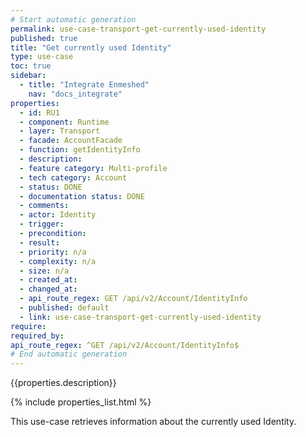 ```yaml
---
# Start automatic generation
permalink: use-case-transport-get-currently-used-identity
published: true
title: "Get currently used Identity"
type: use-case
toc: true
sidebar:
  - title: "Integrate Enmeshed"
    nav: "docs_integrate"
properties:
  - id: RU1
  - component: Runtime
  - layer: Transport
  - facade: AccountFacade
  - function: getIdentityInfo
  - description:
  - feature category: Multi-profile
  - tech category: Account
  - status: DONE
  - documentation status: DONE
  - comments:
  - actor: Identity
  - trigger:
  - precondition:
  - result:
  - priority: n/a
  - complexity: n/a
  - size: n/a
  - created_at:
  - changed_at:
  - api_route_regex: GET /api/v2/Account/IdentityInfo
  - published: default
  - link: use-case-transport-get-currently-used-identity
require:
required_by:
api_route_regex: ^GET /api/v2/Account/IdentityInfo$
# End automatic generation
---
```


{{properties.description}}

{% include properties_list.html %}

This use-case retrieves information about the currently used Identity.
